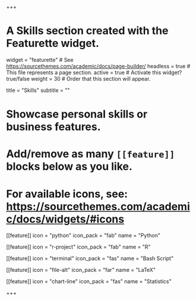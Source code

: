 +++
# A Skills section created with the Featurette widget.
widget = "featurette"  # See https://sourcethemes.com/academic/docs/page-builder/
headless = true  # This file represents a page section.
active = true  # Activate this widget? true/false
weight = 30  # Order that this section will appear.

title = "Skills"
subtitle = ""

# Showcase personal skills or business features.
# 
# Add/remove as many `[[feature]]` blocks below as you like.
# 
# For available icons, see: https://sourcethemes.com/academic/docs/widgets/#icons

  
[[feature]]
  icon = "python"
  icon_pack = "fab"
  name = "Python"

[[feature]]
  icon = "r-project"
  icon_pack = "fab"
  name = "R"

[[feature]]
  icon = "terminal"
  icon_pack = "fas"
  name = "Bash Script"

[[feature]]
  icon = "file-alt"
  icon_pack = "far"
  name = "LaTeX"

[[feature]]
  icon = "chart-line"
  icon_pack = "fas"
  name = "Statistics"

+++
